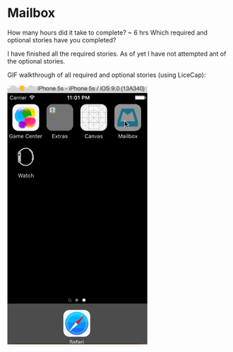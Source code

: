 # Mailbox

How many hours did it take to complete? ~ 6 hrs
Which required and optional stories have you completed? 

I have finished all the required stories.  As of yet I have not attempted ant of the optional stories.

GIF walkthrough of all required and optional stories (using LiceCap):

![Video Walkthrough](LICEcap.gif)

